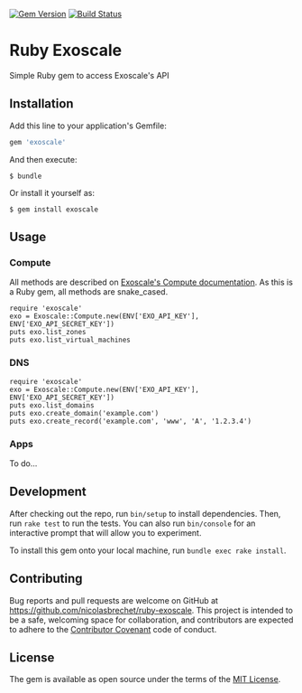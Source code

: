 [![Gem Version](https://badge.fury.io/rb/exoscale.svg)](https://badge.fury.io/rb/exoscale) [![Build Status](https://travis-ci.org/nicolasbrechet/ruby-exoscale.svg)](https://travis-ci.org/nicolasbrechet/ruby-exoscale)

# Ruby Exoscale

Simple Ruby gem to access Exoscale's API

## Installation

Add this line to your application's Gemfile:

```ruby
gem 'exoscale'
```

And then execute:

    $ bundle

Or install it yourself as:

    $ gem install exoscale

## Usage



### Compute

All methods are described on [Exoscale's Compute documentation](https://community.exoscale.ch/api/compute/). As this is a Ruby gem, all methods are snake_cased. 

```
require 'exoscale'
exo = Exoscale::Compute.new(ENV['EXO_API_KEY'], ENV['EXO_API_SECRET_KEY'])
puts exo.list_zones
puts exo.list_virtual_machines

```


### DNS

```
require 'exoscale'
exo = Exoscale::Compute.new(ENV['EXO_API_KEY'], ENV['EXO_API_SECRET_KEY'])
puts exo.list_domains
puts exo.create_domain('example.com')
puts exo.create_record('example.com', 'www', 'A', '1.2.3.4')

```


### Apps

To do...

## Development

After checking out the repo, run `bin/setup` to install dependencies. Then, run `rake test` to run the tests. You can also run `bin/console` for an interactive prompt that will allow you to experiment.

To install this gem onto your local machine, run `bundle exec rake install`.

## Contributing

Bug reports and pull requests are welcome on GitHub at https://github.com/nicolasbrechet/ruby-exoscale. This project is intended to be a safe, welcoming space for collaboration, and contributors are expected to adhere to the [Contributor Covenant](contributor-covenant.org) code of conduct.


## License

The gem is available as open source under the terms of the [MIT License](http://opensource.org/licenses/MIT).

